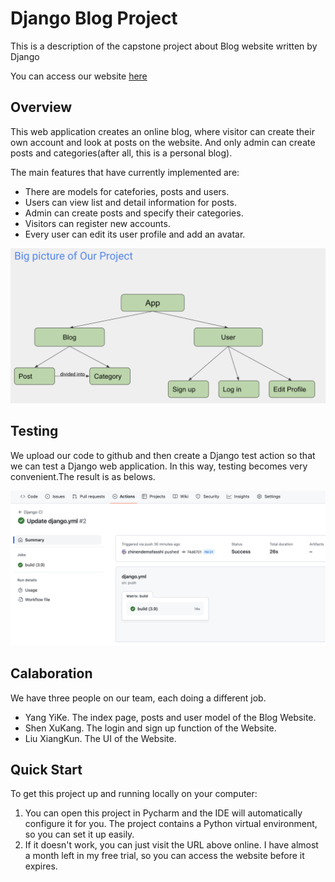 # Django Blog Project

This is a description of the capstone project about Blog website written by Django

You can access our website [here](https://web-production-0f7e.up.railway.app/)

## Overview

This web application creates an online blog, where visitor can create their own account and look at posts on the website. And only admin can create posts and categories(after all, this is a personal blog).

The main features that have currently implemented are:

- There are models for catefories, posts and users.
- Users can view list and detail information for posts.
- Admin can create posts and specify their categories.
- Visitors can register new accounts.
- Every user can edit its user profile and add an avatar.

![截屏2022-12-10 21.58.59](https://raw.githubusercontent.com/zhinendemofasshi/django_blog/main/static/index.png)

## Testing

We upload our code to github and then create a Django test action so that we can test a Django web application. In this way, testing becomes very convenient.The result is as belows.

![截屏2022-12-12 13.43.12](https://raw.githubusercontent.com/zhinendemofasshi/django_blog/main/static/testing.png)

## Calaboration

We have three people on our team, each doing a different job.

- Yang YiKe. The index page, posts and user model of the Blog Website.
- Shen XuKang. The login and sign up function of the Website.
- Liu XiangKun. The UI of the Website.

## Quick Start

To get this project up and running locally on your computer:

1. You can open this project in Pycharm and the IDE will automatically configure it for you. The project contains a Python virtual environment, so you can set it up easily.
2. If it doesn't work, you can just visit the URL above online. I have almost a month left in my free trial, so you can access the website  before it expires.
